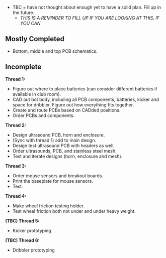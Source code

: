 - TBC = have not thought about enough yet to have a solid plan. Fill up in the future.
  - _THIS IS A REMINDER TO FILL UP IF YOU ARE LOOKING AT THIS, IF YOU CAN_

## Mostly Completed
- Bottom, middle and top PCB schematics.

## Incomplete

**Thread 1:**
- Figure out where to place batteries (can consider different batteries if available in club room).
- CAD out bot body, including all PCB components, batteries, kicker and space for dribbler. Figure out how everything fits together.
- Create and route PCBs based on CADded positions.
- Order PCBs and components.

**Thread 2:**
- Design ultrasound PCB, horn and enclosure.
- (Sync with thread 1) add to main design.
- Design test ultrasound PCB with headers as well.
- Order ultrasounds, PCB, and stainless steel mesh.
- Test and iterate designs (horn, enclosure and mesh).

**Thread 3:**
- Order mouse sensors and breakout boards.
- Print the baseplate for mouse sensors.
- Test.

**Thread 4:**
- Make wheel friction testing holder.
- Test wheel friction both not under and under heavy weight.

**(TBC) Thread 5:**
- Kicker prototyping

**(TBC) Thread 6:**
- Dribbler prototyping
